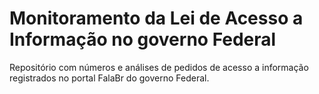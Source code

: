 # Monitoramento da Lei de Acesso a Informação no governo Federal
Repositório com números e análises de pedidos de acesso a informação registrados no portal FalaBr do governo Federal.

